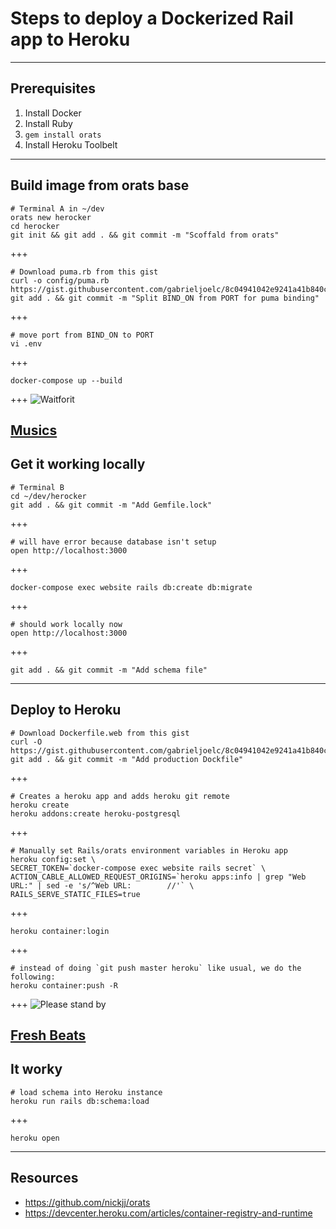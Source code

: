 # Steps to deploy a Dockerized Rail app to Heroku
---
## Prerequisites
1. Install Docker
1. Install Ruby
1. `gem install orats`
1. Install Heroku Toolbelt
---
## Build image from orats base
```
# Terminal A in ~/dev
orats new herocker
cd herocker
git init && git add . && git commit -m "Scoffald from orats"
```
+++
```
# Download puma.rb from this gist
curl -o config/puma.rb https://gist.githubusercontent.com/gabrieljoelc/8c04941042e9241a41b840cccf1ad5fb/raw/puma.rb
git add . && git commit -m "Split BIND_ON from PORT for puma binding"
```
+++
```
# move port from BIND_ON to PORT
vi .env
```
+++
```
docker-compose up --build
```
+++
![Waitforit](https://i.pinimg.com/originals/c4/32/6f/c4326fa27456770263a4df5bd9d7a4c3.gif)

[Musics](https://youtu.be/VBlFHuCzPgY)
---
## Get it working locally
```
# Terminal B
cd ~/dev/herocker
git add . && git commit -m "Add Gemfile.lock"
```
+++
```
# will have error because database isn't setup
open http://localhost:3000
```
+++
```
docker-compose exec website rails db:create db:migrate
```
+++
```
# should work locally now
open http://localhost:3000
```
+++
```
git add . && git commit -m "Add schema file"
```
---
## Deploy to Heroku
```
# Download Dockerfile.web from this gist
curl -O https://gist.githubusercontent.com/gabrieljoelc/8c04941042e9241a41b840cccf1ad5fb/raw/Dockerfile.web
git add . && git commit -m "Add production Dockfile"
```
+++
```
# Creates a heroku app and adds heroku git remote
heroku create
heroku addons:create heroku-postgresql
```
+++
```
# Manually set Rails/orats environment variables in Heroku app
heroku config:set \
SECRET_TOKEN=`docker-compose exec website rails secret` \
ACTION_CABLE_ALLOWED_REQUEST_ORIGINS=`heroku apps:info | grep "Web URL:" | sed -e 's/^Web URL:        //'` \
RAILS_SERVE_STATIC_FILES=true
```
+++
```
heroku container:login
```
+++
```
# instead of doing `git push master heroku` like usual, we do the following:
heroku container:push -R
```
+++
![Please stand by](https://i.makeagif.com/media/9-03-2015/mPJpu9.gif)

[Fresh Beats](https://youtu.be/2aqvPqaKbk4)
---
## It worky
```
# load schema into Heroku instance
heroku run rails db:schema:load
```
+++
```
heroku open
```
---
## Resources
- https://github.com/nickjj/orats
- https://devcenter.heroku.com/articles/container-registry-and-runtime

